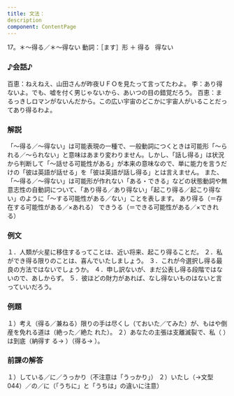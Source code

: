 ```yaml
---
title: 文法：
description
component: ContentPage
---
```



17。＊～得る／＊～得ない
動詞：［ます］形 ＋ 得る
                             得ない

### ♪会話♪
百恵：ねえねえ、山田さんが昨夜ＵＦＯを見たって言ってたわよ。
李：あり得ないよ。でも、嘘を付く男じゃないから、あいつの目の錯覚だろう。
百恵：まるっきしロマンがないんだから。この広い宇宙のどこかに宇宙人がいることだってあり得るわよ。

### 解説
「～得る／～得ない」は可能表現の一種で、一般動詞につくときは可能形「～られる／～られない」と意味はあまり変わりません。しかし、「話し得る」は状況から判断して「～話せる可能性がある」が本来の意味なので、単に能力を言うだけの「彼は英語が話せる」を「彼は英語が話し得る」とは言えません。
また、「～得る／～得ない」は可能形が作れない「ある・できる」などの状態動詞や無意志性の自動詞について、「あり得る／あり得ない」「起こり得る／起こり得ない」のように「～する可能性がある／ない」ことを表します。
あり得る（＝存在する可能性がある／×あれる） できうる（＝できる可能性がある／×できれる）

### 例文
１．人類が火星に移住するってことは、近い将来、起こり得ることだ。
２．私ができ得る限りのことは、喜んでいたしましょう。
３．これが今選択し得る最良の方法ではないでしょうか。
４．申し訳ないが、まだ公表し得る段階ではないので、あしからず。
５．彼ほどの財力があれば、なし得ないものはないと言っていいだろう。

### 例題
１）考え（得る／兼ねる）限りの手は尽くし（ておいた／てみた）が、もはや倒産を免れる道は（絶った／絶た れた）。
２）あなたの主張は支離滅裂で、私（ ）は到底（納得す る→ ）（得る→ ）。

### 前課の解答
１）している／に／うっかり（不注意は「うっかり」）
２）いたし（→文型044）／の／に（「うちに」と「うちは」の違いに注意）
